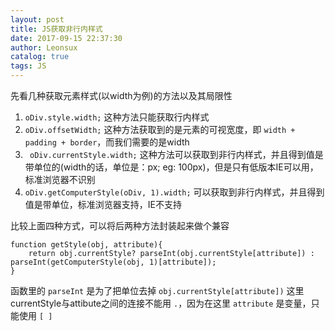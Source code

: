 ```yaml
---
layout: post
title: JS获取非行内样式
date: 2017-09-15 22:37:30
author: Leonsux
catalog: true
tags: JS
---
```

先看几种获取元素样式(以width为例)的方法以及其局限性
1. `oDiv.style.width;`
这种方法只能获取行内样式
2. `oDiv.offsetWidth;`
这种方法获取到的是元素的可视宽度，即 `width + padding + border`，而我们需要的是width
3. ` oDiv.currentStyle.width;`
这种方法可以获取到非行内样式，并且得到值是带单位的(width的话，单位是：px; eg: 100px)，但是只有低版本IE可以用，标准浏览器不识别
4. `oDiv.getComputerStyle(oDiv, 1).width;`
可以获取到非行内样式，并且得到值是带单位，标准浏览器支持，IE不支持

比较上面四种方式，可以将后两种方法封装起来做个兼容
```
function getStyle(obj, attribute){
	return obj.currentStyle? parseInt(obj.currentStyle[attribute]) : parseInt(getComputerStyle(obj, 1)[attribute]);
}
```
函数里的 `parseInt` 是为了把单位去掉
`obj.currentStyle[attribute])` 这里currentStyle与attibute之间的连接不能用 `.`，因为在这里 `attribute` 是变量，只能使用 `[ ]`